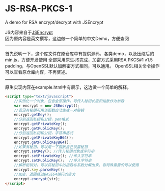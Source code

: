 # JS-RSA-PKCS-1
A demo for RSA encrypt/decrypt with JSEncrypt

JS内容来自于[JSEncrypt](https://github.com/travist/jsencrypt)  
因为原内容是英文撰写，这边做一个简单的中文Demo，方便查阅  
<hr>
首先说明一下，这个库文件在原仓库中有提供源码，各类demo，以及压缩后的min.js，方便开发使用  
全部采用原生JS完成，加密方式采用RSA PKCS#1 v1.5 padding，与OpenSSL默认加解密方式相同，可以通用。  
OpenSSL相关命令操作可以查看原仓库内容，不再赘述。
<hr>
原生实现内容在example.html中有展示，这边做一个简单的解释。  

```html
<script type="text/javascript">
    //实例化一个对象，包含全部操作，可传入秘钥长度和指数作为参数
    var encrypt = new JSEncrypt();
    //若没有秘钥可用该函数自动生成一对秘钥
    encrypt.getKey();
    //分别返回私钥和公钥，pem格式
    encrypt.getPrivateKey();
    encrypt.getPublicKey();
    //分别返回私钥和公钥，字符串格式
    encrypt.getPrivateKeyB64();
    encrypt.getPublicKeyB64();
    //如果有秘钥，可以用一下函数自己设置秘钥
    encrypt.setKey(); //传入秘钥对象或字符串
    encrypt.setPrivateKey(); //传入字符串
    encrypt.setPublicKey();  //传入字符串
    //解析秘钥对，可以将秘钥中的指数与系数分解出来，有特殊需要的可以使用
    encrypt.key.parseKey();
    //加密，返回经过BASE64编码的密文
    encrypt.encrypt(str);
</script>
  
```
